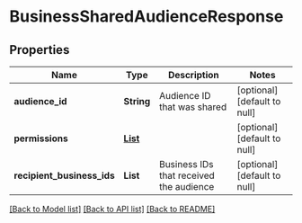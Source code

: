 # BusinessSharedAudienceResponse
## Properties

| Name | Type | Description | Notes |
|------------ | ------------- | ------------- | -------------|
| **audience\_id** | **String** | Audience ID that was shared | [optional] [default to null] |
| **permissions** | [**List**](Role.md) |  | [optional] [default to null] |
| **recipient\_business\_ids** | **List** | Business IDs that received the audience | [optional] [default to null] |

[[Back to Model list]](../README.md#documentation-for-models) [[Back to API list]](../README.md#documentation-for-api-endpoints) [[Back to README]](../README.md)

